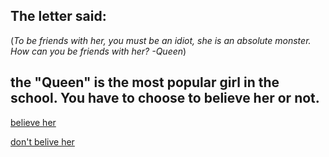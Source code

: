 ## The letter said:
(_To be friends with her, you must be an idiot, she is an absolute monster. How can you be friends with her? -Queen_)

## the "Queen" is the most popular girl in the school. You have to choose to believe her or not.

  [believe her](believequeen.md)

  [don't belive her]()